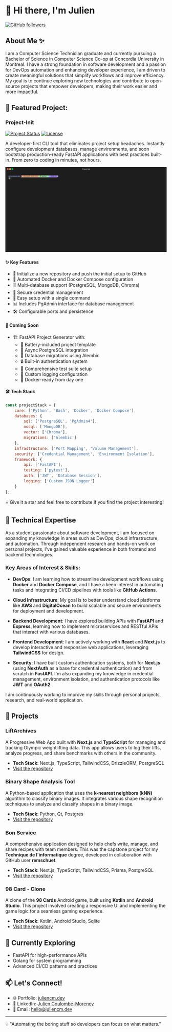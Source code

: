 # 👋 Hi there, I'm Julien

[![GitHub followers](https://img.shields.io/github/followers/juliencm-dev?label=Follow&style=social)](https://github.com/juliencm-dev)

## About Me ✨
I am a Computer Science Technician graduate and currently pursuing a Bachelor of Science in Computer Science Co-op at Concordia University in Montreal. I have a strong foundation in software development and a passion for DevOps automation and enhancing developer experience, I am driven to create meaningful solutions that simplify workflows and improve efficiency. My goal is to continue exploring new technologies and contribute to open-source projects that empower developers, making their work easier and more impactful.

## 🚀 Featured Project:
### Project-Init
[![Project Status](https://img.shields.io/badge/status-active-success.svg)](https://github.com/juliencm-dev/project-init-cli)
[![License](https://img.shields.io/badge/license-MIT-blue.svg)](https://github.com/juliencm-dev/project-init-cli/blob/main/LICENSE)

A developer-first CLI tool that eliminates project setup headaches. Instantly configure development databases, manage environments, and soon bootstrap production-ready FastAPI applications with best practices built-in. From zero to coding in minutes, not hours.

![Project Init CLI Demo](https://raw.githubusercontent.com/juliencm-dev/project-init-cli/main/docs/render1736008111347.gif)

#### ✨ Key Features

- 🚀 Initialize a new repository and push the initial setup to GitHub
- 🐳 Automated Docker and Docker Compose configuration
- 🗄️ Multi-database support (PostgreSQL, MongoDB, Chroma)
- 🔐 Secure credential management
- 🎯 Easy setup with a single command
- 📊 Includes PgAdmin interface for database management
- 🛠️ Configurable ports and persistence

#### 🚧 Coming Soon

- 🏗️ FastAPI Project Generator with:
  - 🔋 Battery-included project template
  - 🐘 Async PostgreSQL integration
  - 🔄 Database migrations using Alembic
  - 🔒 Built-in authentication system
  - 🧪 Comprehensive test suite setup
  - 📝 Custom logging configuration
  - 🐋 Docker-ready from day one

#### 🛠️ Tech Stack

```javascript
const projectStack = {
    core: ['Python', 'Bash', 'Docker', 'Docker Compose'],
    databases: {
        sql: ['PostgreSQL', 'PgAdmin4'],
        nosql: ['MongoDB'],
        vector: ['Chroma'],
        migrations: ['Alembic']
    },
    infrastructure: ['Port Mapping', 'Volume Management'],
    security: ['Credential Management', 'Environment Isolation'],
    framework: {
        api: ['FastAPI'],
        testing: ['pytest'],
        auth: ['JWT', 'Database Session'],
        logging: ['Custom JSON Logger']
    }
};
```

⭐ Give it a star and feel free to contribute if you find the project interesting!


## 💼 Technical Expertise

As a student passionate about software development, I am focused on expanding my knowledge in areas such as DevOps, cloud infrastructure, and automation. Through independent research and hands-on work on personal projects, I've gained valuable experience in both frontend and backend technologies.

### Key Areas of Interest & Skills:
- **DevOps**: I am learning how to streamline development workflows using **Docker** and **Docker Compose**, and I have a keen interest in automating tasks and integrating CI/CD pipelines with tools like **GitHub Actions**.
  
- **Cloud Infrastructure**: My goal is to better understand cloud platforms like **AWS** and **DigitalOcean** to build scalable and secure environments for deployment and development.

- **Backend Development**: I have explored building APIs with **FastAPI** and **Express**, learning how to implement microservices and RESTful APIs that interact with various databases.

- **Frontend Development**: I am actively working with **React** and **Next.js** to develop interactive and responsive web applications, leveraging **TailwindCSS** for design.

- **Security**: I have built custom authentication systems, both for **Next.js** (using **NextAuth** as a base for credential authentication) and from scratch in **FastAPI**. I'm also expanding my knowledge in credential management, environment isolation, and authentication protocols like **JWT** and **OAuth2**.

I am continuously working to improve my skills through personal projects, research, and real-world application.

## 🚀 Projects

### **LiftArchives** 
A Progressive Web App built with **Next.js** and **TypeScript** for managing and tracking Olympic weightlifting data. This app allows users to log their lifts, analyze progress, and share benchmarks with others in the community.
- **Tech Stack**: Next.js, TypeScript, TailwindCSS, DrizzleORM, PostgreSQL
- [Visit the repository](https://github.com/juliencm-dev/liftarchives)

### **Binary Shape Analysis Tool**  
A Python-based application that uses the **k-nearest neighbors (kNN)** algorithm to classify binary images. It integrates various shape recognition techniques to analyze and classify shapes in a binary image. 
- **Tech Stack**: Python, Qt, Postgres
- [Visit the repository](https://github.com/juliencm-dev/BinaryShapeAnalysisTool)

### **Bon Service**  
A comprehensive application designed to help chefs write, manage, and share recipes with team members. This was the capstone project for my **Technique de l'informatique** degree, developed in collaboration with GitHub user **remschuet**.
- **Tech Stack**: Next.js, TypeScript, TailwindCSS, Prisma, PostgreSQL
- [Visit the repository](https://github.com/juliencm-dev/BonService)

### **98 Card - Clone**  
A clone of the **98 Cards** Android game, built using **Kotlin** and **Android Studio**. This project involved creating a responsive UI and implementing the game logic for a seamless gaming experience.
- **Tech Stack**: Kotlin, Android Studio, Sqlite
- [Visit the repository](https://github.com/juliencm-dev/98CardsKotlinClone)


## 🌱 Currently Exploring

- FastAPI for high-performance APIs
- Golang for system programming
- Advanced CI/CD patterns and practices

## 📫 Let's Connect!

- 🌐 Portfolio: [juliencm.dev](https://juliencm.dev)
- 💼 LinkedIn: [Julien Coulombe-Morency](https://linkedin.com/in/juliencm-dev)
- 📧 Email: hello@juliencm.dev

---

💡 "Automating the boring stuff so developers can focus on what matters."
